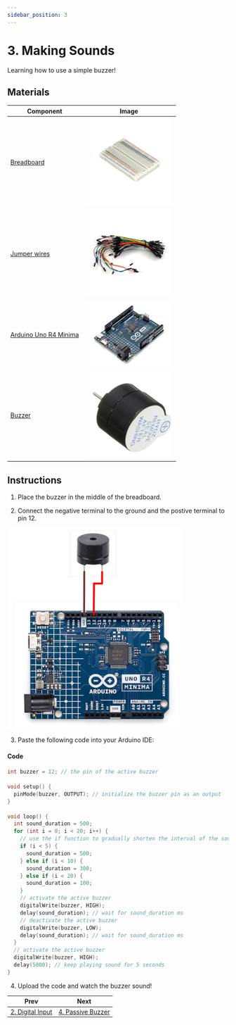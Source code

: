 ```yaml
---
sidebar_position: 3
---
```

# 3. Making Sounds
Learning how to use a simple buzzer!

## Materials
| Component                                   | Image                                                         |
|---------------------------------------------|---------------------------------------------------------------|
| [Breadboard](https://www.canadarobotix.com/products/160)                                  | <img src="/img/docs/UNO-R4-Starter-Kit/breadboard.webp" width="200" />|
| [Jumper wires](https://www.canadarobotix.com/products/922)                                | <img src="/img/docs/UNO-R4-Starter-Kit/jumper-wires.webp" width="200"  />|
| [Arduino Uno R4 Minima](https://www.canadarobotix.com/collections/featured-1/products/3060)| <img src="/img/docs/UNO-R4-Starter-Kit/arduino-r4-minima.webp" width="200" />|
| [Buzzer](https://www.canadarobotix.com/products/2106)                                      | <img src="/img/docs/UNO-R4-Starter-Kit/Making-Sounds/buzzer.webp" width="200"  /> |


## Instructions

1. Place the buzzer in the middle of the breadboard.

2. Connect the negative terminal to the ground and the postive terminal to pin 12.

<img src="/img/docs/UNO-R4-Starter-Kit/Making-Sounds/wiring-diagram.png" width="400"  />

3. Paste the following code into your Arduino IDE:
#### Code
```cpp
int buzzer = 12; // the pin of the active buzzer

void setup() {
  pinMode(buzzer, OUTPUT); // initialize the buzzer pin as an output
}

void loop() {
  int sound_duration = 500;
  for (int i = 0; i < 20; i++) {
    // use the if function to gradually shorten the interval of the sound
    if (i < 5) {
      sound_duration = 500;
    } else if (i < 10) {
      sound_duration = 300;
    } else if (i < 20) {
      sound_duration = 100;
    }
    // activate the active buzzer
    digitalWrite(buzzer, HIGH);
    delay(sound_duration); // wait for sound_duration ms
    // deactivate the active buzzer
    digitalWrite(buzzer, LOW);
    delay(sound_duration); // wait for sound_duration ms
  }
  // activate the active buzzer
  digitalWrite(buzzer, HIGH);
  delay(5000); // keep playing sound for 5 seconds
}
```
4. Upload the code and watch the buzzer sound!

|Prev|Next|
|---|---|
|[2. Digital Input](Digital-Input.md)|[4. Passive Buzzer](Passive-Buzzer.md)|